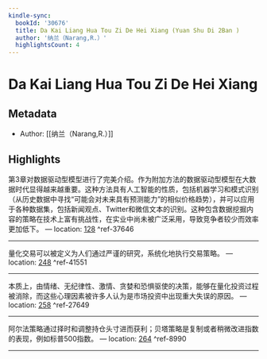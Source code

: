 ```yaml
---
kindle-sync:
  bookId: '30676'
  title: Da Kai Liang Hua Tou Zi De Hei Xiang (Yuan Shu Di 2Ban )
  author: '纳兰（Narang,R.）'
  highlightsCount: 4
---
```

# Da Kai Liang Hua Tou Zi De Hei Xiang
## Metadata
* Author: [[纳兰（Narang,R.）]]

## Highlights
第3章对数据驱动型模型进行了完美介绍。作为附加方法的数据驱动型模型在大数据时代显得越来越重要。这种方法具有人工智能的性质，包括机器学习和模式识别（从历史数据中寻找“可能会对未来具有预测能力”的相似价格趋势），并可以应用于各种数据集，包括新闻观点、Twitter和微信文本的识别。这种包含数据挖掘内容的策略在技术上富有挑战性，在实业中尚未被广泛采用，导致竞争者较少而效率更加低下。 — location: [128]() ^ref-37646

---
量化交易可以被定义为人们通过严谨的研究，系统化地执行交易策略。 — location: [248]() ^ref-41551

---
本质上，由情绪、无纪律性、激情、贪婪和恐惧驱使的决策，能够在量化投资过程被消除，而这些心理因素被许多人认为是市场投资中出现重大失误的原因。 — location: [258]() ^ref-27649

---
阿尔法策略通过择时和调整持仓头寸进而获利；贝塔策略是复制或者稍微改进指数的表现，例如标普500指数。 — location: [264]() ^ref-8990

---
